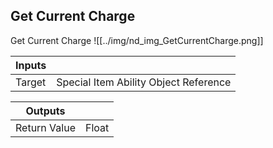 ## Get Current Charge
Get Current Charge
![[../img/nd_img_GetCurrentCharge.png]]

|Inputs||
|--|--|
| Target | Special Item Ability Object Reference |

|Outputs||
|--|--|
| Return Value | Float |
